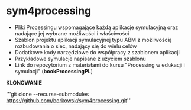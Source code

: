 # sym4processing
* Pliki Processingu wspomagające każdą aplikacje symulacyjną oraz nadające jej wybrane moźliwości i właściwości
* Szablon projektu aplikacji symulacyjnej typu ABM z możliwością rozbudowania o sieć, nadający się do wielu celów
* Dodatkowe kody narzędziowe do współpracy z szablonem aplikacji 
* Przykładowe symulacje napisane z użyciem szablonu 
* Link do repozytorium z materiałami do kursu "Processing w edukacji i symulacji" (**bookProcessingPL**)

__KLONOWANIE__

'''git clone --recurse-submodules https://github.com/borkowsk/sym4processing.git'''

